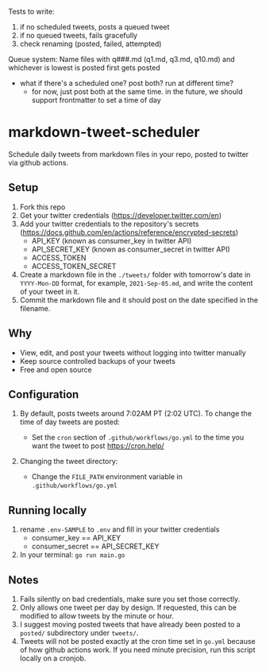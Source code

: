 Tests to write:
1. if no scheduled tweets, posts a queued tweet
2. if no queued tweets, fails gracefully
5. check renaming (posted, failed, attempted)

Queue system:
Name files with q###.md (q1.md, q3.md, q10.md) and whichever is lowest is posted first gets posted
- what if there's a scheduled one? post both? run at different time?  
	- for now, just post both at the same time. in the future, we should support frontmatter to set a time of day

# markdown-tweet-scheduler
Schedule daily tweets from markdown files in your repo, posted to twitter via github actions. 

## Setup 
1. Fork this repo
2. Get your twitter credentials (https://developer.twitter.com/en)
3. Add your twitter credentials to the repository's secrets (https://docs.github.com/en/actions/reference/encrypted-secrets)
   - API_KEY (known as consumer_key in twitter API)
   - API_SECRET_KEY (known as consumer_secret in twitter API)
   - ACCESS_TOKEN
   - ACCESS_TOKEN_SECRET
4. Create a markdown file in the `./tweets/` folder with tomorrow's date in `YYYY-Mon-DD` format, for example, `2021-Sep-05.md`, and write the content of your tweet in it.
5. Commit the markdown file and it should post on the date specified in the filename. 

## Why
- View, edit, and post your tweets without logging into twitter manually
- Keep source controlled backups of your tweets
- Free and open source

## Configuration
1. By default, posts tweets around 7:02AM PT (2:02 UTC). To change the time of day tweets are posted:
   - Set the `cron` section of `.github/workflows/go.yml` to the time you want the tweet to post  https://cron.help/

2. Changing the tweet directory:
   - Change the `FILE_PATH` environment variable in `.github/workflows/go.yml`

## Running locally
1. rename `.env-SAMPLE` to `.env` and fill in your twitter credentials
   - consumer_key == API_KEY
   - consumer_secret == API_SECRET_KEY
2. In your terminal: `go run main.go`

## Notes
1. Fails silently on bad credentials, make sure you set those correctly.
2. Only allows one tweet per day by design. If requested, this can be modified to allow tweets by the minute or hour. 
3. I suggest moving posted tweets that have already been posted to a `posted/` subdirectory under `tweets/`.
4. Tweets will not be posted exactly at the cron time set in `go.yml` because of how github actions work. If you need minute precision, run this script locally on a cronjob.
